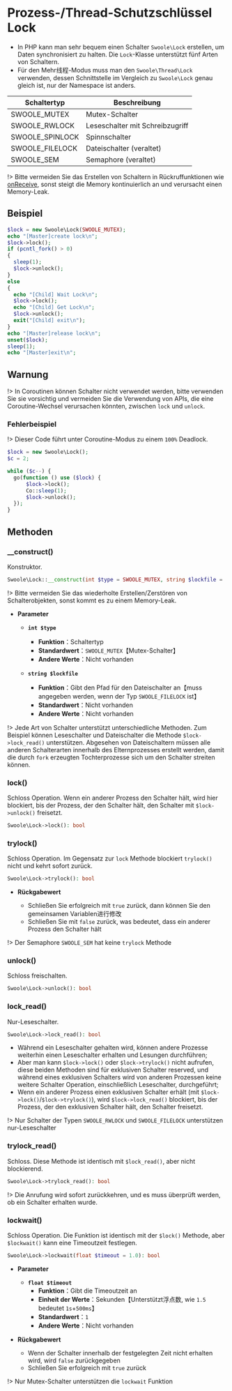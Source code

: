 # Prozess-/Thread-Schutzschlüssel Lock

* In PHP kann man sehr bequem einen Schalter `Swoole\Lock` erstellen, um Daten synchronisiert zu halten. Die `Lock`-Klasse unterstützt fünf Arten von Schaltern.
* Für den Mehr线程-Modus muss man den `Swoole\Thread\Lock` verwenden, dessen Schnittstelle im Vergleich zu `Swoole\Lock` genau gleich ist, nur der Namespace ist anders.


Schaltertyp | Beschreibung
---|---
SWOOLE_MUTEX | Mutex-Schalter
SWOOLE_RWLOCK | Leseschalter mit Schreibzugriff
SWOOLE_SPINLOCK | Spinnschalter
SWOOLE_FILELOCK | Dateischalter (veraltet)
SWOOLE_SEM | Semaphore (veraltet)

!> Bitte vermeiden Sie das Erstellen von Schaltern in Rückruffunktionen wie [onReceive](/server/events?id=onreceive), sonst steigt die Memory kontinuierlich an und verursacht einen Memory-Leak.


## Beispiel

```php
$lock = new Swoole\Lock(SWOOLE_MUTEX);
echo "[Master]create lock\n";
$lock->lock();
if (pcntl_fork() > 0)
{
  sleep(1);
  $lock->unlock();
} 
else
{
  echo "[Child] Wait Lock\n";
  $lock->lock();
  echo "[Child] Get Lock\n";
  $lock->unlock();
  exit("[Child] exit\n");
}
echo "[Master]release lock\n";
unset($lock);
sleep(1);
echo "[Master]exit\n";
```


## Warnung

!> In Coroutinen können Schalter nicht verwendet werden, bitte verwenden Sie sie vorsichtig und vermeiden Sie die Verwendung von APIs, die eine Coroutine-Wechsel verursachen könnten, zwischen `lock` und `unlock`.


### Fehlerbeispiel

!> Dieser Code führt unter Coroutine-Modus zu einem `100%` Deadlock.

```php
$lock = new Swoole\Lock();
$c = 2;

while ($c--) {
  go(function () use ($lock) {
      $lock->lock();
      Co::sleep(1);
      $lock->unlock();
  });
}
```


## Methoden


### __construct()

Konstruktor.

```php
Swoole\Lock::__construct(int $type = SWOOLE_MUTEX, string $lockfile = '');
```

!> Bitte vermeiden Sie das wiederholte Erstellen/Zerstören von Schalterobjekten, sonst kommt es zu einem Memory-Leak.

  * **Parameter** 

    * **`int $type`**
      * **Funktion**：Schaltertyp
      * **Standardwert**：`SWOOLE_MUTEX`【Mutex-Schalter】
      * **Andere Werte**：Nicht vorhanden

    * **`string $lockfile`**
      * **Funktion**：Gibt den Pfad für den Dateischalter an【muss angegeben werden, wenn der Typ `SWOOLE_FILELOCK` ist】
      * **Standardwert**：Nicht vorhanden
      * **Andere Werte**：Nicht vorhanden

!> Jede Art von Schalter unterstützt unterschiedliche Methoden. Zum Beispiel können Leseschalter und Dateischalter die Methode `$lock->lock_read()` unterstützen. Abgesehen von Dateischaltern müssen alle anderen Schalterarten innerhalb des Elternprozesses erstellt werden, damit die durch `fork` erzeugten Tochterprozesse sich um den Schalter streiten können.


### lock()

Schloss Operation. Wenn ein anderer Prozess den Schalter hält, wird hier blockiert, bis der Prozess, der den Schalter hält, den Schalter mit `$lock->unlock()` freisetzt.

```php
Swoole\Lock->lock(): bool
```


### trylock()

Schloss Operation. Im Gegensatz zur `lock` Methode blockiert `trylock()` nicht und kehrt sofort zurück.

```php
Swoole\Lock->trylock(): bool
```

  * **Rückgabewert**

    * Schließen Sie erfolgreich mit `true` zurück, dann können Sie den gemeinsamen Variablen进行修改
    * Schließen Sie mit `false` zurück, was bedeutet, dass ein anderer Prozess den Schalter hält

!> Der Semaphore `SWOOLE_SEM` hat keine `trylock` Methode


### unlock()

Schloss freischalten.

```php
Swoole\Lock->unlock(): bool
```


### lock_read()

Nur-Leseschalter.

```php
Swoole\Lock->lock_read(): bool
```

* Während ein Leseschalter gehalten wird, können andere Prozesse weiterhin einen Leseschalter erhalten und Lesungen durchführen;
* Aber man kann `$lock->lock()` oder `$lock->trylock()` nicht aufrufen, diese beiden Methoden sind für exklusiven Schalter reserved, und während eines exklusiven Schalters wird von anderen Prozessen keine weitere Schalter Operation, einschließlich Leseschalter, durchgeführt;
* Wenn ein anderer Prozess einen exklusiven Schalter erhält (mit `$lock->lock()`/`$lock->trylock()`), wird `$lock->lock_read()` blockiert, bis der Prozess, der den exklusiven Schalter hält, den Schalter freisetzt.

!> Nur Schalter der Typen `SWOOLE_RWLOCK` und `SWOOLE_FILELOCK` unterstützen nur-Leseschalter


### trylock_read()

Schloss. Diese Methode ist identisch mit `$lock_read()`, aber nicht blockierend.

```php
Swoole\Lock->trylock_read(): bool
```

!> Die Anrufung wird sofort zurückkehren, und es muss überprüft werden, ob ein Schalter erhalten wurde.

### lockwait()

Schloss Operation. Die Funktion ist identisch mit der `$lock()` Methode, aber `$lockwait()` kann eine Timeoutzeit festlegen.

```php
Swoole\Lock->lockwait(float $timeout = 1.0): bool
```

  * **Parameter** 

    * **`float $timeout`**
      * **Funktion**：Gibt die Timeoutzeit an
      * **Einheit der Werte**：Sekunden【Unterstützt浮点数, wie `1.5` bedeutet `1s`+`500ms`】
      * **Standardwert**：`1`
      * **Andere Werte**：Nicht vorhanden

  * **Rückgabewert**

    * Wenn der Schalter innerhalb der festgelegten Zeit nicht erhalten wird, wird `false` zurückgegeben
    * Schließen Sie erfolgreich mit `true` zurück

!> Nur Mutex-Schalter unterstützen die `lockwait` Funktion
